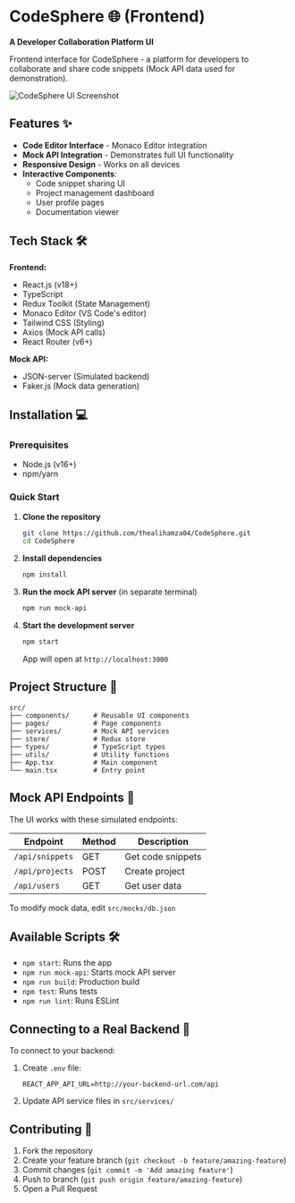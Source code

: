 
# CodeSphere 🌐 (Frontend)

**A Developer Collaboration Platform UI**  

Frontend interface for CodeSphere - a platform for developers to collaborate and share code snippets (Mock API data used for demonstration).

![CodeSphere UI Screenshot](./screenshot.png) <!-- Add actual screenshot path -->

## Features ✨

- **Code Editor Interface** - Monaco Editor integration
- **Mock API Integration** - Demonstrates full UI functionality
- **Responsive Design** - Works on all devices
- **Interactive Components**:
  - Code snippet sharing UI
  - Project management dashboard
  - User profile pages
  - Documentation viewer

## Tech Stack 🛠️

**Frontend:**
- React.js (v18+)
- TypeScript
- Redux Toolkit (State Management)
- Monaco Editor (VS Code's editor)
- Tailwind CSS (Styling)
- Axios (Mock API calls)
- React Router (v6+)

**Mock API:**
- JSON-server (Simulated backend)
- Faker.js (Mock data generation)

## Installation 💻

### Prerequisites
- Node.js (v16+)
- npm/yarn

### Quick Start

1. **Clone the repository**
   ```bash
   git clone https://github.com/thealihamza04/CodeSphere.git
   cd CodeSphere
   ```

2. **Install dependencies**
   ```bash
   npm install
   ```

3. **Run the mock API server** (in separate terminal)
   ```bash
   npm run mock-api
   ```

4. **Start the development server**
   ```bash
   npm start
   ```
   App will open at `http://localhost:3000`

## Project Structure 📂

```
src/
├── components/      # Reusable UI components
├── pages/           # Page components
├── services/        # Mock API services
├── store/           # Redux store
├── types/           # TypeScript types
├── utils/           # Utility functions
├── App.tsx          # Main component
└── main.tsx         # Entry point
```

## Mock API Endpoints 📡

The UI works with these simulated endpoints:

| Endpoint | Method | Description |
|----------|--------|-------------|
| `/api/snippets` | GET | Get code snippets |
| `/api/projects` | POST | Create project |
| `/api/users` | GET | Get user data |

To modify mock data, edit `src/mocks/db.json`

## Available Scripts 🛠

- `npm start`: Runs the app
- `npm run mock-api`: Starts mock API server
- `npm run build`: Production build
- `npm test`: Runs tests
- `npm run lint`: Runs ESLint

## Connecting to a Real Backend 🔌

To connect to your backend:

1. Create `.env` file:
   ```env
   REACT_APP_API_URL=http://your-backend-url.com/api
   ```

2. Update API service files in `src/services/`

## Contributing 🤝

1. Fork the repository
2. Create your feature branch (`git checkout -b feature/amazing-feature`)
3. Commit changes (`git commit -m 'Add amazing feature'`)
4. Push to branch (`git push origin feature/amazing-feature`)
5. Open a Pull Request
